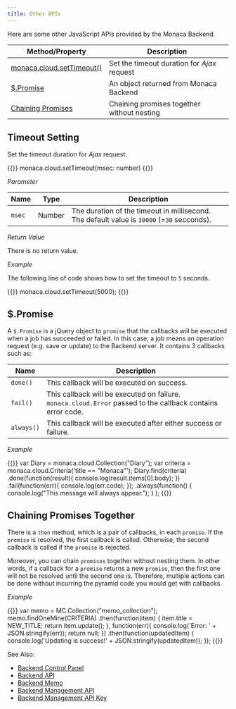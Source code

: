 ```yaml
---
title: Other APIs
---
```


Here are some other JavaScript APIs provided by the Monaca Backend.

Method/Property | Description
----------------|-------------------------
[monaca.cloud.setTimeout()](#setTimeout) | Set the timeout duration for *Ajax* request
[$.Promise](#promise) | An object returned from Monaca Backend
[Chaining Promises](#chainingPromise) | Chaining promises together without nesting

##  Timeout Setting

Set the timeout duration for *Ajax* request.

{{<syntax>}}
monaca.cloud.setTimeout(msec: number)
{{</syntax>}}

*Parameter*

Name | Type | Description
-----|------|-------------
`msec` | Number | The duration of the timeout in millisecond. The default value is `30000` (=`30` secconds).

*Return Value*

There is no return value.

*Example*

The following line of code shows how to set the timeout to `5` seconds.

{{<highlight javascript>}}
monaca.cloud.setTimeout(5000);
{{</highlight>}}

##  $.Promise

A `$.Promise` is a jQuery object to `promise` that the callbacks will
be executed when a job has succeeded or failed. In this case, a job
means an operation request (e.g. save or update) to the Backend server. It contains 3 callbacks such as:

Name | Description
-----|-----------------
`done()`   | This callback will be executed on success.
`fail()`   | This callback will be executed on failure. `monaca.cloud.Error` passed to the callback contains error code.
`always()` | This callback will be executed after either success or failure.

*Example*

{{<highlight javascript>}}
var Diary = monaca.cloud.Collection("Diary");
var criteria = monaca.cloud.Criteria('title == "Monaca"');
Diary.find(criteria)
  .done(function(result){
    console.log(result.items[0].body);
  })
  .fail(function(err){
    console.log(err.code);
  });
  .always(function()
  {
    console.log("This message will always appear.");
  }
);
{{</highlight>}}

##  Chaining Promises Together

There is a `then` method, which is a pair of callbacks, in each
`promise`. If the `promise` is resolved, the first callback is called.
Otherwise, the second callback is called if the `promise` is rejected.

Moreover, you can chain `promises` together without nesting them. In
other words, if a callback for a `promise` returns a new `promise`, then
the first one will not be resolved until the second one is. Therefore,
multiple actions can be done without incurring the pyramid code you
would get with callbacks.

*Example*

{{<highlight javascript>}}
var memo = MC.Collection("memo_collection");
memo.findOneMine(CRITERIA)
.then(function(item) {
  item.title = NEW_TITLE;
  return item.update();
}, function(err){
  console.log('Error: ' + JSON.stringify(err));
  return null; })
.then(function(updatedItem) {
  console.log('Updating is success!' + JSON.stringify(updatedItem));
});
{{</highlight>}}


See Also: 

- [Backend Control Panel](/en/backend/manual/control_panel)
- [Backend API](../../cloud)
- [Backend Memo](/en/sampleapp/samples/backend_memo)
- [Backend Management API](../../cloud_management)
- [Backend Management API Key](/en/backend/manual/control_panel/#backend-management-api-key)